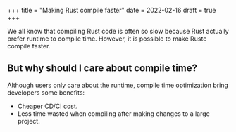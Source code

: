 +++
title = "Making Rust compile faster"
date = 2022-02-16
draft = true
+++

We all know that compiling Rust code is often so slow because Rust actually prefer runtime to compile time.  However, it is possible to make Rustc compile faster. 

<!-- more -->

## But why should I care about compile time?

Although users only care about the runtime, compile time optimization bring developers some benefits:

- Cheaper CD/CI cost.
- Less time wasted when compiling after making changes to a large project.
